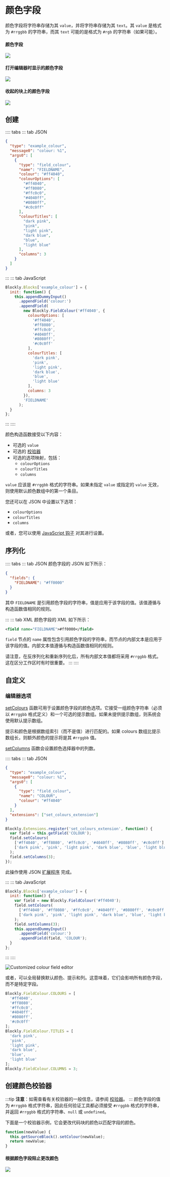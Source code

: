 # 颜色字段

颜色字段将字符串存储为其 `value`，并将字符串存储为其 `text`。其 `value` 是格式为 `#rrggbb` 的字符串，而其 `text` 可能的是格式为 `#rgb` 的字符串（如果可能）。

#### 颜色字段

![](./colour/on_block.png)

#### 打开编辑器时显示的颜色字段

![](./colour/with_editor.png)

#### 收起的块上的颜色字段

![](./colour/collapsed.png)

## 创建

:::: tabs
::: tab JSON

```json
{
  "type": "example_colour",
  "message0": "colour: %1",
  "args0": [
    {
      "type": "field_colour",
      "name": "FIELDNAME",
      "colour": "#ff4040",
      "colourOptions": [
        "#ff4040",
        "#ff8080",
        "#ffc0c0",
        "#4040ff",
        "#8080ff",
        "#c0c0ff"
      ],
      "colourTitles": [
        "dark pink",
        "pink",
        "light pink",
        "dark blue",
        "blue",
        "light blue"
      ],
      "columns": 3
    }
  ]
}
```

:::
::: tab JavaScript

```javascript
Blockly.Blocks['example_colour'] = {
  init: function() {
    this.appendDummyInput()
      .appendField('colour:')
      .appendField(
        new Blockly.FieldColour('#ff4040', {
          colourOptions: [
            '#ff4040',
            '#ff8080',
            '#ffc0c0',
            '#4040ff',
            '#8080ff',
            '#c0c0ff'
          ],
          colourTitles: [
            'dark pink',
            'pink',
            'light pink',
            'dark blue',
            'blue',
            'light blue'
          ],
          columns: 3
        }),
        'FIELDNAME'
      );
  }
};
```

:::
::::

颜色构造函数接受以下内容：

- 可选的 `value`
- 可选的 [校验器](#创建颜色校验器)
- 可选的选项映射，包括：
  - `colourOptions`
  - `colourTitles`
  - `columns`

`value` 应该是 `#rrggbb` 格式的字符串。如果未指定 `value` 或指定的 `value` 无效，则使用默认颜色数组中的第一个条目。

您还可以在 JSON 中设置以下选项：

- `colourOptions`
- `colourTitles`
- `columns`

或者，您可以使用 [JavaScript 钩子](#编辑器选项) 对其进行设置。

## 序列化

:::: tabs
::: tab JSON
颜色字段的 JSON 如下所示：

```json
{
  "fields": {
    "FIELDNAME": "#ff0000"
  }
}
```

其中 `FIELDNAME` 是引用颜色字段的字符串，值是应用于该字段的值。该值遵循与构造函数值相同的规则。

:::
::: tab XML
颜色字段的 XML 如下所示：

```xml
<field name="FIELDNAME">#ff0000</field>
```

`field` 节点的 `name` 属性包含引用颜色字段的字符串，而节点的内部文本是应用于该字段的值。内部文本值遵循与构造函数值相同的规则。

请注意，在反序列化和重新序列化后，所有内部文本值都将采用 `#rrggbb` 格式。这在区分工作区时有时很重要。
:::
::::

## 自定义

### 编辑器选项

[setColours](https://developers.google.com/blockly/reference/js/Blockly.FieldColour#setColours) 函数可用于设置颜色字段的颜色选项。它接受一组颜色字符串（必须以 `#rrggbb` 格式定义）和一个可选的提示数组。如果未提供提示数组，则系统会使用默认提示数组。

提示和颜色是根据数组索引（而不是值）进行匹配的。如果 colours 数组比提示数组长，则额外颜色的提示将是其 `#rrggbb` 值。

[setColumns](https://developers.google.com/blockly/reference/js/Blockly.FieldColour#setColumns) 函数会设置颜色选择器中的列数。

:::: tabs
::: tab JSON

```json
{
  "type": "example_colour",
  "message0": "colour: %1",
  "args0": [
    {
      "type": "field_colour",
      "name": "COLOUR",
      "colour": "#ff4040"
    }
  ],
  "extensions": ["set_colours_extension"]
}
```

```javascript
Blockly.Extensions.register('set_colours_extension', function() {
  var field = this.getField('COLOUR');
  field.setColours(
    ['#ff4040', '#ff8080', '#ffc0c0', '#4040ff', '#8080ff', '#c0c0ff'],
    ['dark pink', 'pink', 'light pink', 'dark blue', 'blue', 'light blue']
  );
  field.setColumns(3);
});
```

此操作使用 JSON [扩展程序](/guides/create-custom-blocks/extensions) 完成。

:::
::: tab JavaScript

```javascript
Blockly.Blocks['example_colour'] = {
  init: function() {
    var field = new Blockly.FieldColour('#ff4040');
    field.setColours(
      ['#ff4040', '#ff8080', '#ffc0c0', '#4040ff', '#8080ff', '#c0c0ff'],
      ['dark pink', 'pink', 'light pink', 'dark blue', 'blue', 'light blue']
    );
    field.setColumns(3);
    this.appendDummyInput()
      .appendField('colour:')
      .appendField(field, 'COLOUR');
  }
};
```

:::
::::

![Customized colour field editor](./colour/customized.png)

或者，可以全局替换默认颜色、提示和列。这意味着，它们会影响所有颜色字段，而不是特定字段。

```javascript
Blockly.FieldColour.COLOURS = [
  '#ff4040',
  '#ff8080',
  '#ffc0c0',
  '#4040ff',
  '#8080ff',
  '#c0c0ff'
];
Blockly.FieldColour.TITLES = [
  'dark pink',
  'pink',
  'light pink',
  'dark blue',
  'blue',
  'light blue'
];
Blockly.FieldColour.COLUMNS = 3;
```

## 创建颜色校验器

:::tip
**注意**：如需查看有关校验器的一般信息，请参阅 [校验器](/guides/create-custom-blocks/fields/validators)。
:::
颜色字段的值为 `#rrggbb` 格式字符串，因此任何验证工具都必须接受 `#rrggbb` 格式的字符串，并返回 `#rrggbb` 格式的字符串、`null` 或 `undefined`。

下面是一个校验器示例，它会更改代码块的颜色以匹配字段的颜色。

```javascript
function(newValue) {
  this.getSourceBlock().setColour(newValue);
  return newValue;
}
```

#### 根据颜色字段阻止更改颜色

![](./colour/validator.gif)
